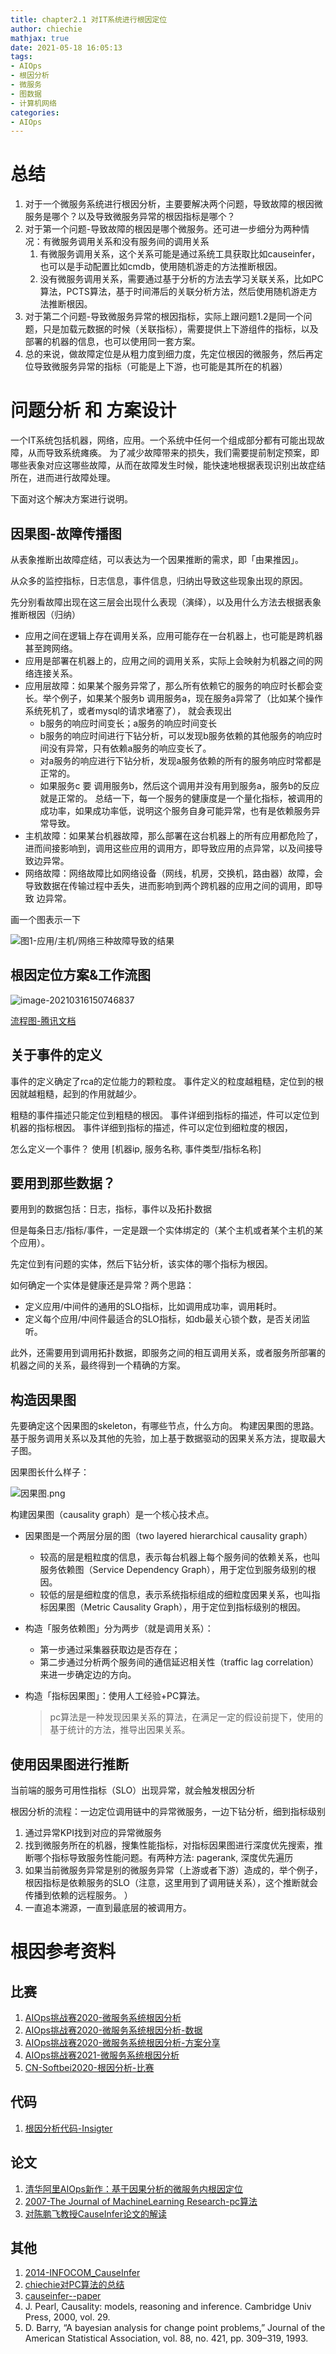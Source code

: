 ```yaml
---
title: chapter2.1 对IT系统进行根因定位
author: chiechie
mathjax: true
date: 2021-05-18 16:05:13
tags:
- AIOps
- 根因分析
- 微服务
- 图数据
- 计算机网络
categories: 
- AIOps
---
```



# 总结

1. 对于一个微服务系统进行根因分析，主要要解决两个问题，导致故障的根因微服务是哪个？以及导致微服务异常的根因指标是哪个？
2. 对于第一个问题-导致故障的根因是哪个微服务。还可进一步细分为两种情况：有微服务调用关系和没有服务间的调用关系
   1. 有微服务调用关系，这个关系可能是通过系统工具获取比如causeinfer，也可以是手动配置比如cmdb，使用随机游走的方法推断根因。
   2. 没有微服务调用关系，需要通过基于分析的方法去学习关联关系，比如PC算法，PCTS算法，基于时间滞后的关联分析方法，然后使用随机游走方法推断根因。
3. 对于第二个问题-导致微服务异常的根因指标，实际上跟问题1.2是同一个问题，只是加载元数据的时候（关联指标），需要提供上下游组件的指标，以及部署的机器的信息，也可以使用同一套方案。
4. 总的来说，做故障定位是从粗力度到细力度，先定位根因的微服务，然后再定位导致微服务异常的指标（可能是上下游，也可能是其所在的机器）


# 问题分析 和 方案设计

一个IT系统包括机器，网络，应用。一个系统中任何一个组成部分都有可能出现故障，从而导致系统瘫痪。 为了减少故障带来的损失，我们需要提前制定预案，即哪些表象对应这哪些故障，从而在故障发生时候，能快速地根据表现识别出故症结所在，进而进行故障处理。

下面对这个解决方案进行说明。

## 因果图-故障传播图

从表象推断出故障症结，可以表达为一个因果推断的需求，即「由果推因」。

从众多的监控指标，日志信息，事件信息，归纳出导致这些现象出现的原因。

先分别看故障出现在这三层会出现什么表现（演绎），以及用什么方法去根据表象推断根因（归纳）

- 应用之间在逻辑上存在调用关系，应用可能存在一台机器上，也可能是跨机器甚至跨网络。
- 应用是部署在机器上的，应用之间的调用关系，实际上会映射为机器之间的网络连接关系。
- 应用层故障：如果某个服务异常了，那么所有依赖它的服务的响应时长都会变长。举个例子，如果某个服务b 调用服务a，现在服务a异常了（比如某个操作系统死机了，或者mysql的请求堵塞了）， 就会表现出
  - b服务的响应时间变长；a服务的响应时间变长
  - b服务的响应时间进行下钻分析，可以发现b服务依赖的其他服务的响应时间没有异常，只有依赖a服务的响应变长了。
  - 对a服务的响应进行下钻分析，发现a服务依赖的所有的服务响应时常都是正常的。
  - 如果服务c 要 调用服务b，然后这个调用并没有用到服务a，服务b的反应就是正常的。
  总结一下，每一个服务的健康度是一个量化指标，被调用的成功率，如果成功率低，说明这个服务自身可能异常，也有是依赖服务异常导致。
- 主机故障：如果某台机器故障，那么部署在这台机器上的所有应用都危险了，进而间接影响到，调用这些应用的调用方，即导致应用的点异常，以及间接导致边异常。
- 网络故障：网络故障比如网络设备（网线，机房，交换机，路由器）故障，会导致数据在传输过程中丢失，进而影响到两个跨机器的应用之间的调用，即导致 边异常。

画一个图表示一下

![图1-应用/主机/网络三种故障导致的结果](./shougap.png)


## 根因定位方案&工作流图

![image-20210316150746837](./workflow.png)

[流程图-腾讯文档](https://docs.qq.com/flowchart/DVGJiQ0NXc2Z3dGVq)


## 关于事件的定义

事件的定义确定了rca的定位能力的颗粒度。
事件定义的粒度越粗糙，定位到的根因就越粗糙，起到的作用就越少。

粗糙的事件描述只能定位到粗糙的根因。
事件详细到指标的描述，件可以定位到机器的指标根因。
事件详细到指标的描述，件可以定位到细粒度的根因，

怎么定义一个事件？
使用 [机器ip, 服务名称, 事件类型/指标名称]

## 要用到那些数据？

要用到的数据包括：日志，指标，事件以及拓扑数据

但是每条日志/指标/事件，一定是跟一个实体绑定的（某个主机或者某个主机的某个应用）。

先定位到有问题的实体，然后下钻分析，该实体的哪个指标为根因。

如何确定一个实体是健康还是异常？两个思路：

- 定义应用/中间件的通用的SLO指标，比如调用成功率，调用耗时。
- 定义每个应用/中间件最适合的SLO指标，如db最关心锁个数，是否关闭监听。

此外，还需要用到调用拓扑数据，即服务之间的相互调用关系，或者服务所部署的机器之间的关系，最终得到一个精确的方案。


## 构造因果图

先要确定这个因果图的skeleton，有哪些节点，什么方向。
构建因果图的思路。基于服务调用关系以及其他的先验，加上基于数据驱动的因果关系方法，提取最大子图。

因果图长什么样子：

![因果图.png](AIOps-21-topo-rca/yinguotu.png)

构建因果图（causality graph）是一个核心技术点。

- 因果图是一个两层分层的图（two layered hierarchical causality graph）

  - 较高的层是粗粒度的信息，表示每台机器上每个服务间的依赖关系，也叫服务依赖图（Service Dependency Graph），用于定位到服务级别的根因。
  - 较低的层是细粒度的信息，表示系统指标组成的细粒度因果关系，也叫指标因果图（Metric Causality Graph），用于定位到指标级别的根因。

- 构造「服务依赖图」分为两步（就是调用关系）：
  
  - 第一步通过采集器获取边是否存在；
  - 第二步通过分析两个服务间的通信延迟相关性（traffic lag correlation）来进一步确定边的方向。
	
- 构造「指标因果图」：使用人工经验+PC算法。 

  > pc算法是一种发现因果关系的算法，在满足一定的假设前提下，使用的基于统计的方法，推导出因果关系。

  
## 使用因果图进行推断

当前端的服务可用性指标（SLO）出现异常，就会触发根因分析

根因分析的流程：一边定位调用链中的异常微服务，一边下钻分析，细到指标级别

1. 通过异常KPI找到对应的异常微服务
2. 找到微服务所在的机器，搜集性能指标，对指标因果图进行深度优先搜索，推断哪个指标导致服务性能问题。有两种方法: pagerank, 深度优先遍历
3. 如果当前微服务异常是别的微服务异常（上游或者下游）造成的，举个例子，根因指标是依赖服务的SLO（注意，这里用到了调用链关系），这个推断就会传播到依赖的远程服务。
）
4. 一直追本溯源，一直到最底层的被调用方。



# 根因参考资料

## 比赛

1. [AIOps挑战赛2020-微服务系统根因分析](http://iops.ai/competition_detail/?competition_id=15&flag=1)
2. [AIOps挑战赛2020-微服务系统根因分析-数据](https://mp.weixin.qq.com/s/93USWr2evhRTQvS_NgB56A)
3. [AIOps挑战赛2020-微服务系统根因分析-方案分享](https://mp.weixin.qq.com/s/hYiXUMveSprkIiOy8mCmCg)
4. [AIOps挑战赛2021-微服务系统根因分析](http://iops.ai/competition_detail/?competition_id=17&flag=1)
5. [CN-Softbei2020-根因分析-比赛](http://www.cnsoftbei.com/plus/view.php?aid=479)


## 代码

1. [根因分析代码-Insigter](https://github.com/chiechie/Insighter)


## 论文

1. [清华阿里AIOps新作：基于因果分析的微服务内根因定位](https://wemp.app/posts/6013f2da-c11a-4f6f-b393-2b631c45172a)
2. [2007-The Journal of MachineLearning Research-pc算法](https://www.jmlr.org/papers/volume8/kalisch07a/kalisch07a.pdf)
3. [对陈鹏飞教授CauseInfer论文的解读](https://saruagithub.github.io/2020/04/13/20200413CauseInfer%E8%AE%BA%E6%96%871/)


## 其他

1. [2014-INFOCOM_CauseInfer](https://netman.aiops.org/~peidan/ANM2016/RootCauseAnalysis/ReadingLists/2014INFOCOM_CauseInfer.pdf)
2. [chiechie对PC算法的总结](https://chiechie.github.io/2021/03/09/technology/PC-algo/)
3. [causeinfer--paper](https://netman.aiops.org/wp-content/uploads/2020/06/%E5%AD%9F%E5%AA%9B.pdf)
4. J. Pearl, Causality: models, reasoning and inference. Cambridge Univ Press, 2000, vol. 29.
5. D. Barry, “A bayesian analysis for change point problems,” Journal of the American Statistical Association, vol. 88, no. 421, pp. 309–319, 1993.

     

